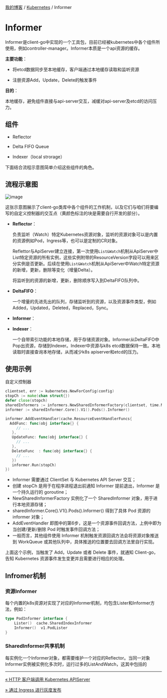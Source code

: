 [我的博客](../_index.md) / [Kubernetes](_index.md) / Informer

# Informer

Informer是client-go中实现的一个工具包，目前已经被kubernetes中各个组件所使用，例如controller-manager。Informer本质是一个api资源的缓存。

**主要功能**：

- 将etcd数据同步至本地缓存，客户端通过本地缓存读取和监听资源

- 注册资源Add，Update，Delete的触发事件

**目的**：

本地缓存，避免组件直接与api-server交互，减缓对api-server及etcd的访问压力。

## 组件

- Reflector

- Delta FIFO Queue

- Indexer（local strorage）

下面结合流程示意图简单介绍这些组件的角色。

## 流程示意图

![image](https://fs.poneding.com/images/client-go-controller-interaction.jpeg)

这张示意图展示了client-go类库中各个组件的工作机制，以及它们与咱们将要编写的自定义控制器的交互点（黄颜色标注的块是需要自行开发的部分）。

- **Reflector**：
  
  负责监听（Watch）特定Kubernetes资源对象，监听的资源对象可以是内置的资源例如Pod，Ingress等，也可以是定制的CR对象。
  
  Reflettor与ApiServer建立连接，第一次使用`List&Watch`机制从ApiServer中List特定资源的所有实例，这些实例附带的ResourceVersion字段可以用来区分实例是否更新。后续在使用`List&Watch`机制从ApiServer中Watch特定资源的新增，更新，删除等变化（增量Delta）。
  
  将监听到的资源的新增，更新，删除顺序写入到DeltaFIFO队列中。

- **DeltaFIFO**：
  
  一个增量的先进先出的队列，存储监听到的资源，以及资源事件类型，例如Added，Updated，Deleted，Replaced，Sync。

- **Informer**：
  
- **Indexer**：

  一个自带索引功能的本地存储，用于存储资源对象。Informer从DeltaFIFO中Pop出资源，存储到Indexer。Indexer中资源与k8s etcd数据保持一致。本地读取时直接查询本地存储，从而减少k8s apiserver和etcd的压力。

## 使用示例

自定义控制器

```go
clientset, err := kubernetes.NewForConfig(config)
stopCh := make(chan struct{})
defer close(stopch)
sharedInformers := informers.NewSharedInformerFactory(clientset, time.Minute)
informer := sharedInformer.Core().V1().Pods().Informer()

informer.AddEventHandler(cache.ResourceEventHandlerFuncs{
  AddFunc: func(obj interface{} {
     // ...
   },
   UpdateFunc: func(obj interface{} {
     // ...
   },
   DeleteFunc  : func(obj interface{} {
     // ...
   })
   informer.Run(stopCh)
})
```

- Informer 需要通过 ClientSet 与 Kubernetes API Server 交互；
- 创建 stopCh 是用于在程序进程退出前通知 Informer 提前退出，Informer 是一个持久运行的 goroutine；
- NewSharedInformerFactory 实例化了一个 SharedInformer 对象，用于进行本地资源存储；
- sharedInformer.Core().V1().Pods().Informer() 得到了具体 Pod 资源的 informer 对象；
- AddEventHandler 即图中的第6步，这是一个资源事件回调方法，上例中即为当创建/更新/删除 Pod 时触发事件回调方法；
- 一般而言，其他组件使用 Informer 机制触发资源回调方法会将资源对象推送到 WorkQueue 或其他队列中，具体推送的位置要去回调方法里自行实现。

上面这个示例，当触发了 Add，Update 或者 Delete 事件，就通知 Client-go，告知 Kubernetes 资源事件发生变更并且需要进行相应的处理。

## Infromer机制

### 资源Informer

每个内置的k8s资源对实现了对应的Informer机制，均包含Lister和Informer方法，例如：

```go
type PodInformer interface {
    Lister()  cache.SharedIndexInformer
    Informer()  v1.PodLister
}
```

### SharedInformer共享机制

每实例化一个Informer对象，都需要维护一个对应的Reflector。当同一对象Informer实例被实例化多次时，运行过多的ListAndWatch，这其中包括的

---
[« HTTP 客户端调用 Kubernetes APIServer](http-call-k8s-apiserver.md)

[» 通过 Ingress 进行灰度发布](ingress-gray-deploy.md)
